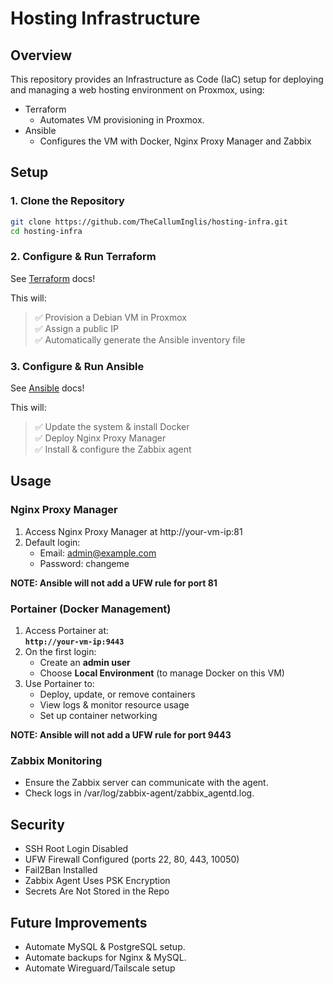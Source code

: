 # Hosting Infrastructure

## Overview

This repository provides an Infrastructure as Code (IaC) setup for deploying and managing a web hosting environment on Proxmox, using: 
- Terraform
    - Automates VM provisioning in Proxmox.
- Ansible
    - Configures the VM with Docker, Nginx Proxy Manager and Zabbix

## Setup
### 1. Clone the Repository
```bash
git clone https://github.com/TheCallumInglis/hosting-infra.git
cd hosting-infra
```

### 2. Configure & Run Terraform
See [Terraform](./terraform/) docs!

This will:  
> ✅ Provision a Debian VM in Proxmox  
> ✅ Assign a public IP  
> ✅ Automatically generate the Ansible inventory file  

### 3. Configure & Run Ansible
See [Ansible](./ansible/) docs!

This will:  
> ✅ Update the system & install Docker  
> ✅ Deploy Nginx Proxy Manager  
> ✅ Install & configure the Zabbix agent  

## Usage
### Nginx Proxy Manager
1. Access Nginx Proxy Manager at http://your-vm-ip:81
2. Default login:
    - Email: admin@example.com
    - Password: changeme

**NOTE: Ansible will not add a UFW rule for port 81**

### **Portainer (Docker Management)**
1. Access Portainer at:  
   **`http://your-vm-ip:9443`**
2. On the first login:
   - Create an **admin user**
   - Choose **Local Environment** (to manage Docker on this VM)
3. Use Portainer to:
   - Deploy, update, or remove containers
   - View logs & monitor resource usage
   - Set up container networking

**NOTE: Ansible will not add a UFW rule for port 9443**

### Zabbix Monitoring
- Ensure the Zabbix server can communicate with the agent.
- Check logs in /var/log/zabbix-agent/zabbix_agentd.log.

## Security
 - SSH Root Login Disabled
 - UFW Firewall Configured (ports 22, 80, 443, 10050)
- Fail2Ban Installed
- Zabbix Agent Uses PSK Encryption
- Secrets Are Not Stored in the Repo

## Future Improvements
- Automate MySQL & PostgreSQL setup.
- Automate backups for Nginx & MySQL.
- Automate Wireguard/Tailscale setup